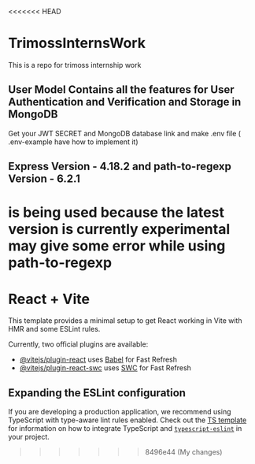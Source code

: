 <<<<<<< HEAD
# TrimossInternsWork
This is a repo for trimoss internship work 

## User Model Contains all the features for User Authentication and Verification and Storage in MongoDB
Get your JWT SECRET and MongoDB database link and make .env file ( .env-example have how to implement it)

## Express Version - 4.18.2 and path-to-regexp Version - 6.2.1 
is being used because the latest version is currently experimental may give some error while using path-to-regexp
=======
# React + Vite

This template provides a minimal setup to get React working in Vite with HMR and some ESLint rules.

Currently, two official plugins are available:

- [@vitejs/plugin-react](https://github.com/vitejs/vite-plugin-react/blob/main/packages/plugin-react) uses [Babel](https://babeljs.io/) for Fast Refresh
- [@vitejs/plugin-react-swc](https://github.com/vitejs/vite-plugin-react/blob/main/packages/plugin-react-swc) uses [SWC](https://swc.rs/) for Fast Refresh

## Expanding the ESLint configuration

If you are developing a production application, we recommend using TypeScript with type-aware lint rules enabled. Check out the [TS template](https://github.com/vitejs/vite/tree/main/packages/create-vite/template-react-ts) for information on how to integrate TypeScript and [`typescript-eslint`](https://typescript-eslint.io) in your project.
>>>>>>> 8496e44 (My changes)
